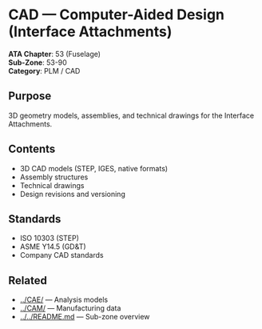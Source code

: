 # CAD — Computer-Aided Design (Interface Attachments)

**ATA Chapter**: 53 (Fuselage)  
**Sub-Zone**: 53-90  
**Category**: PLM / CAD

## Purpose

3D geometry models, assemblies, and technical drawings for the Interface Attachments.

## Contents

- 3D CAD models (STEP, IGES, native formats)
- Assembly structures
- Technical drawings
- Design revisions and versioning

## Standards

- ISO 10303 (STEP)
- ASME Y14.5 (GD&T)
- Company CAD standards

## Related

- [../CAE/](../CAE/) — Analysis models
- [../CAM/](../CAM/) — Manufacturing data
- [../../README.md](../../README.md) — Sub-zone overview
